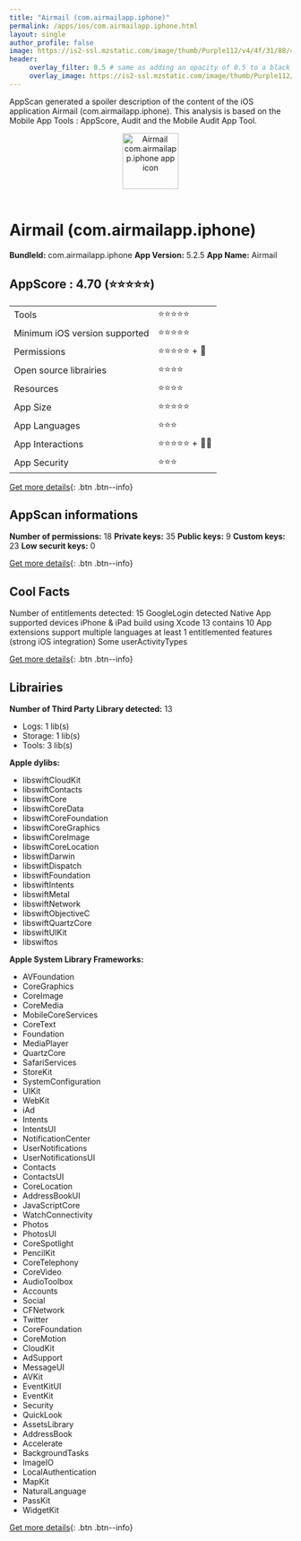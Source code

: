 ```yaml
---
title: "Airmail (com.airmailapp.iphone)"
permalink: /apps/ios/com.airmailapp.iphone.html
layout: single
author_profile: false
image: https://is2-ssl.mzstatic.com/image/thumb/Purple112/v4/4f/31/88/4f3188ef-906a-5ad8-0fa5-4fd9bc7de63a/AppIcon-0-1x_U007emarketing-0-0-0-7-0-0-sRGB-85-220.png/512x512bb.jpg
header: 
     overlay_filter: 0.5 # same as adding an opacity of 0.5 to a black background
     overlay_image: https://is2-ssl.mzstatic.com/image/thumb/Purple112/v4/4f/31/88/4f3188ef-906a-5ad8-0fa5-4fd9bc7de63a/AppIcon-0-1x_U007emarketing-0-0-0-7-0-0-sRGB-85-220.png/512x512bb.jpg
---
```

AppScan generated a spoiler description of the content of the iOS application Airmail (com.airmailapp.iphone). This analysis is based on the Mobile App Tools : AppScore, Audit and the Mobile Audit App Tool.

  
  
<div style="text-align: center;"><img src="https://is2-ssl.mzstatic.com/image/thumb/Purple112/v4/4f/31/88/4f3188ef-906a-5ad8-0fa5-4fd9bc7de63a/AppIcon-0-1x_U007emarketing-0-0-0-7-0-0-sRGB-85-220.png/512x512bb.jpg" width="100" height="100" alt="Airmail com.airmailapp.iphone app icon"></div></br>
  
# Airmail (com.airmailapp.iphone)

**BundleId:** com.airmailapp.iphone
**App Version:** 5.2.5
**App Name:** Airmail


## AppScore : 4.70 (⭐️⭐️⭐️⭐️⭐️) 

<table>
<tr><td> Tools </td><td> ⭐️⭐️⭐️⭐️⭐️ </td></tr>
<tr><td> Minimum iOS version supported </td><td> ⭐️⭐️⭐️⭐️⭐️ </td></tr>
<tr><td> Permissions </td><td> ⭐️⭐️⭐️⭐️⭐️ + 🌟 </td></tr>
<tr><td> Open source librairies </td><td> ⭐️⭐️⭐️⭐️ </td></tr>
<tr><td> Resources </td><td> ⭐️⭐️⭐️⭐️ </td></tr>
<tr><td> App Size </td><td> ⭐️⭐️⭐️⭐️⭐️ </td></tr>
<tr><td> App Languages </td><td> ⭐️⭐️⭐️ </td></tr>
<tr><td> App Interactions </td><td> ⭐️⭐️⭐️⭐️⭐️ + 🌟🌟 </td></tr>
<tr><td> App Security </td><td> ⭐️⭐️⭐️ </td></tr>
</table>

[Get more details](/pricing.html){: .btn .btn--info}  
  
## AppScan informations 

**Number of permissions:** 18
**Private keys:** 35
**Public keys:** 9
**Custom keys:** 23
**Low securit keys:** 0
  
[Get more details](/pricing.html){: .btn .btn--info}

## Cool Facts

Number of entitlements detected: 15
GoogleLogin detected
Native App
supported devices iPhone & iPad
build using Xcode 13
contains 10 App extensions
support multiple languages
at least 1 entitlemented features (strong iOS integration)
Some userActivityTypes
  
[Get more details](/pricing.html){: .btn .btn--info}

## Librairies 
**Number of Third Party Library detected:** 13
- Logs: 1 lib(s)
- Storage: 1 lib(s)
- Tools: 3 lib(s)

**Apple dylibs:**
- libswiftCloudKit
- libswiftContacts
- libswiftCore
- libswiftCoreData
- libswiftCoreFoundation
- libswiftCoreGraphics
- libswiftCoreImage
- libswiftCoreLocation
- libswiftDarwin
- libswiftDispatch
- libswiftFoundation
- libswiftIntents
- libswiftMetal
- libswiftNetwork
- libswiftObjectiveC
- libswiftQuartzCore
- libswiftUIKit
- libswiftos


**Apple System Library Frameworks:**
- AVFoundation
- CoreGraphics
- CoreImage
- CoreMedia
- MobileCoreServices
- CoreText
- Foundation
- MediaPlayer
- QuartzCore
- SafariServices
- StoreKit
- SystemConfiguration
- UIKit
- WebKit
- iAd
- Intents
- IntentsUI
- NotificationCenter
- UserNotifications
- UserNotificationsUI
- Contacts
- ContactsUI
- CoreLocation
- AddressBookUI
- JavaScriptCore
- WatchConnectivity
- Photos
- PhotosUI
- CoreSpotlight
- PencilKit
- CoreTelephony
- CoreVideo
- AudioToolbox
- Accounts
- Social
- CFNetwork
- Twitter
- CoreFoundation
- CoreMotion
- CloudKit
- AdSupport
- MessageUI
- AVKit
- EventKitUI
- EventKit
- Security
- QuickLook
- AssetsLibrary
- AddressBook
- Accelerate
- BackgroundTasks
- ImageIO
- LocalAuthentication
- MapKit
- NaturalLanguage
- PassKit
- WidgetKit


  
[Get more details](/pricing.html){: .btn .btn--info}


